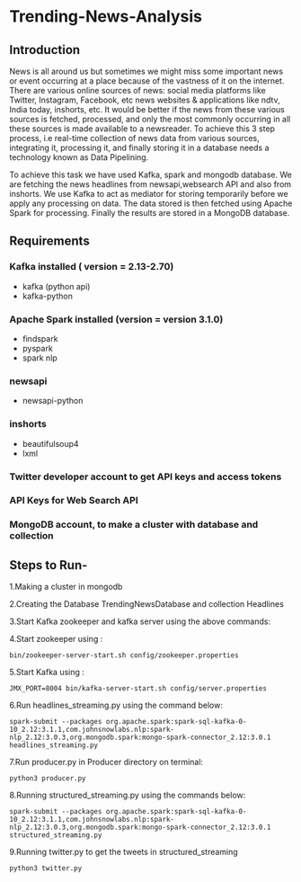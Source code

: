 # Trending-News-Analysis

## Introduction

News is all around us but sometimes we might miss some important news or event occurring at a place because of the vastness of it on the internet. There are various online sources of news: social media platforms like Twitter, Instagram, Facebook, etc news websites  & applications like ndtv, India today, inshorts, etc. It would be better if the news from these various sources is fetched, processed, and only the most commonly occurring in all these sources is made available to a newsreader. To achieve this 3 step process, i.e real-time collection of news data from various sources, integrating it, processing it, and finally storing it in a database needs a technology known as Data Pipelining. 

To achieve this task we have used Kafka, spark and mongodb database. We are fetching the news headlines from newsapi,websearch API and also from inshorts. We use Kafka to act as mediator for storing temporarily before we apply any processing on data. The data stored is then fetched using Apache Spark for processing. Finally the results are stored in a MongoDB database.

## Requirements

### Kafka installed ( version =  2.13-2.70)
- kafka (python api)
- kafka-python 

### Apache Spark installed (version = version 3.1.0)
- findspark
- pyspark
- spark nlp

### newsapi
- newsapi-python

### inshorts
- beautifulsoup4
- lxml

### Twitter developer account to get API keys and access tokens

### API Keys for Web Search API

### MongoDB account, to make a cluster with database and collection

## Steps to Run-

1.Making a cluster in mongodb 

2.Creating the Database TrendingNewsDatabase and collection Headlines 

3.Start Kafka zookeeper and kafka server using the above commands:

4.Start zookeeper using :
```console
bin/zookeeper-server-start.sh config/zookeeper.properties
```
5.Start Kafka using :
```console
JMX_PORT=8004 bin/kafka-server-start.sh config/server.properties
```
6.Run headlines_streaming.py using the command below:
```console
spark-submit --packages org.apache.spark:spark-sql-kafka-0-10_2.12:3.1.1,com.johnsnowlabs.nlp:spark-nlp_2.12:3.0.3,org.mongodb.spark:mongo-spark-connector_2.12:3.0.1 headlines_streaming.py
```
7.Run producer.py in Producer directory on terminal:
```console
python3 producer.py
``` 
8.Running structured_streaming.py using the commands below:
```console
spark-submit --packages org.apache.spark:spark-sql-kafka-0-10_2.12:3.1.1,com.johnsnowlabs.nlp:spark-nlp_2.12:3.0.3,org.mongodb.spark:mongo-spark-connector_2.12:3.0.1 structured_streaming.py
```
9.Running twitter.py to get the tweets in structured_streaming
```console
python3 twitter.py
```

